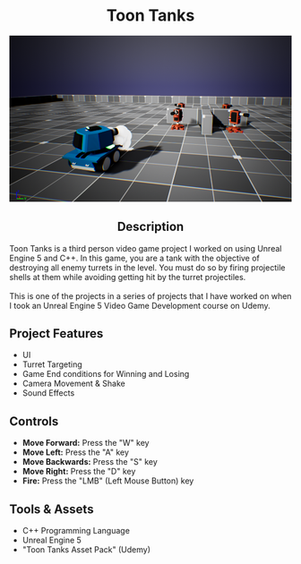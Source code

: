 <div style="text-align: center;">
    <h1><strong>Toon Tanks</strong></h1>


![alt text](ToonTanksFire.PNG)

## **Description**
</div>
Toon Tanks is a third person video game project I worked on using Unreal Engine 5 and C++. In this game, you are a tank with the objective of destroying all enemy turrets in the level. You must do so by firing projectile shells at them while avoiding getting hit by the turret projectiles.
<br><br>
This is one of the projects in a series of projects that I have worked on when I took an Unreal Engine 5 Video Game Development course on Udemy.


## **Project Features**
- UI
- Turret Targeting
- Game End conditions for Winning and Losing
- Camera Movement & Shake
- Sound Effects

## **Controls**
- <strong>Move Forward:</strong> Press the "W" key
- <strong>Move Left:</strong> Press the "A" key
- <strong>Move Backwards:</strong> Press the "S" key
- <strong>Move Right:</strong> Press the "D" key
- <strong>Fire:</strong> Press the "LMB" (Left Mouse Button) key


## **Tools & Assets**
- C++ Programming Language
- Unreal Engine 5
- "Toon Tanks Asset Pack" (Udemy)

